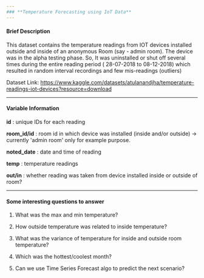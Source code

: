 ```yaml
---
### **Temperature Forecasting using IoT Data**
---
```

#### **Brief Description**

This dataset contains the temperature readings from IOT devices installed outside and inside of an anonymous Room (say - admin room). The device was in the alpha testing phase. So, It was uninstalled or shut off several times during the entire reading period ( 28-07-2018 to 08-12-2018) which resulted in random interval recordings and few mis-readings (outliers)

Dataset Link:
https://www.kaggle.com/datasets/atulanandjha/temperature-readings-iot-devices?resource=download

---

#### **Variable Information**

**id** : unique IDs for each reading

**room_id/id** : room id in which device was installed (inside and/or outside) -> currently 'admin room' only for example purpose.

**noted_date** : date and time of reading

**temp** : temperature readings

**out/in** : whether reading was taken from device installed inside or outside of room?

---

#### **Some interesting questions to answer**

1. What was the max and min temperature?

2. How outside temperature was related to inside temperature?

3. What was the variance of temperature for inside and outside room temperature?

4. Which was the hottest/coolest month?

5. Can we use Time Series Forecast algo to predict the next scenario?
